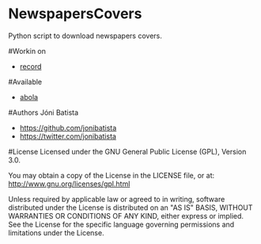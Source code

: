 NewspapersCovers
================

Python script to download newspapers covers.

#Workin on
* <a href="http://www.record.xl.pt/" title="record">record</a>

#Available
* <a href="http://www.abola.pt/" title="abola">abola</a>

#Authors
Jóni Batista
* https://github.com/jonibatista
* https://twitter.com/jonibatista

#License
Licensed under the GNU General Public License (GPL), Version 3.0.

You may obtain a copy of the License in the LICENSE file, or at:
http://www.gnu.org/licenses/gpl.html

Unless required by applicable law or agreed to in writing, software distributed under the License is distributed on an "AS IS" BASIS, WITHOUT WARRANTIES OR CONDITIONS OF ANY KIND, either express or implied. See the License for the specific language governing permissions and limitations under the License.